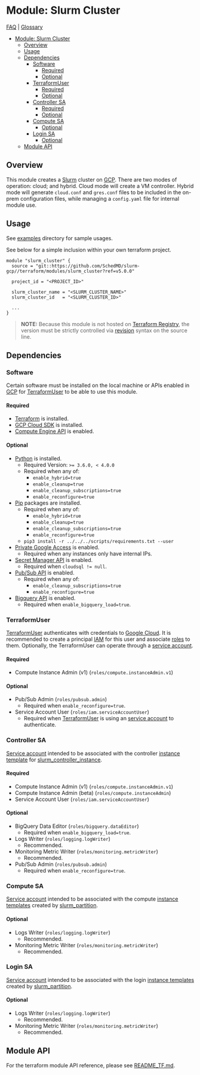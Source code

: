 # Module: Slurm Cluster

[FAQ](../../../docs/faq.md) | [Glossary](../../../docs/glossary.md)

<!-- mdformat-toc start --slug=github --no-anchors --maxlevel=6 --minlevel=1 -->

- [Module: Slurm Cluster](#module-slurm-cluster)
  - [Overview](#overview)
  - [Usage](#usage)
  - [Dependencies](#dependencies)
    - [Software](#software)
      - [Required](#required)
      - [Optional](#optional)
    - [TerraformUser](#terraformuser)
      - [Required](#required-1)
      - [Optional](#optional-1)
    - [Controller SA](#controller-sa)
      - [Required](#required-2)
      - [Optional](#optional-2)
    - [Compute SA](#compute-sa)
      - [Optional](#optional-3)
    - [Login SA](#login-sa)
      - [Optional](#optional-4)
  - [Module API](#module-api)

<!-- mdformat-toc end -->

## Overview

This module creates a [Slurm](../../../docs/glossary.md#slurm) cluster on
[GCP](../../../docs/glossary.md#gcp). There are two modes of operation: cloud;
and hybrid. Cloud mode will create a VM controller. Hybrid mode will generate
`cloud.conf` and `gres.conf` files to be included in the on-prem configuration
files, while managing a `config.yaml` file for internal module use.

## Usage

See [examples](../../examples/slurm_cluster/) directory for sample usages.

See below for a simple inclusion within your own terraform project.

```hcl
module "slurm_cluster" {
  source = "git::https://github.com/SchedMD/slurm-gcp//terraform/modules/slurm_cluster?ref=v5.0.0"

  project_id = "<PROJECT_ID>"

  slurm_cluster_name = "<SLURM_CLUSTER_NAME>"
  slurm_cluster_id   = "<SLURM_CLUSTER_ID>"

  ...
}
```

> **NOTE:** Because this module is not hosted on
> [Terraform Registry](../../../docs/glossary.md#terraform-registry), the
> version must be strictly controlled via
> [revision](https://www.terraform.io/language/modules/sources#selecting-a-revision)
> syntax on the source line.

## Dependencies

### Software

Certain software must be installed on the local machine or APIs enabled in
[GCP](../../../docs/glossary.md#gcp) for
[TerraformUser](../../../docs/glossary.md#terraformuser) to be able to use this
module.

#### Required

- [Terraform](https://www.terraform.io/downloads.html) is installed.
- [GCP Cloud SDK](https://cloud.google.com/sdk/downloads) is installed.
- [Compute Engine API](../../../docs/glossary.md#compute-engine) is enabled.

#### Optional

- [Python](../../../docs/glossary.md#python) is installed.
  - Required Version: `>= 3.6.0, < 4.0.0`
  - Required when any of:
    - `enable_hybrid=true`
    - `enable_cleanup=true`
    - `enable_cleanup_subscriptions=true`
    - `enable_reconfigure=true`
- [Pip](../../../../docs/glossary.md#pip) packages are installed.
  - Required when any of:
    - `enable_hybrid=true`
    - `enable_cleanup=true`
    - `enable_cleanup_subscriptions=true`
    - `enable_reconfigure=true`
  - `pip3 install -r ../../../scripts/requirements.txt --user`
- [Private Google Access](../../../docs/glossary.md#private-google-access) is
  enabled.
  - Required when any instances only have internal IPs.
- [Secret Manager API](../../../docs/glossary.md#secret-manager) is enabled.
  - Required when `cloudsql != null`.
- [Pub/Sub API](../../../docs/glossary.md#pubsub) is enabled.
  - Required when any of:
    - `enable_cleanup_subscriptions=true`
    - `enable_reconfigure=true`
- [Bigquery API](../../../docs/glossary.md#bigquery) is enabled.
  - Required when `enable_bigquery_load=true`.

### TerraformUser

[TerraformUser](../../../docs/glossary.md#terraformuser) authenticates with
credentials to [Google Cloud](../../../docs/glossary.md#gcp). It is recommended
to create a principal [IAM](../../../docs/glossary.md#iam) for this user and
associate [roles](../../../docs/glossary.md#iam-roles) to them. Optionally, the
TerraformUser can operate through a
[service account](../../../docs/glossary.md#service-account).

#### Required

- Compute Instance Admin (v1) (`roles/compute.instanceAdmin.v1`)

#### Optional

- Pub/Sub Admin (`roles/pubsub.admin`)
  - Required when `enable_reconfigure=true`.
- Service Account User (`roles/iam.serviceAccountUser`)
  - Required when [TerraformUser](../../../docs/glossary.md#terraformuser) is
    using an [service account](../../../docs/glossary.md#service-account) to
    authenticate.

### Controller SA

[Service account](../../../docs/glossary.md#service-account) intended to be
associated with the controller
[instance template](../../../docs/glossary.md#instance-template) for
[slurm_controller_instance](../slurm_controller_instance/).

#### Required

- Compute Instance Admin (v1) (`roles/compute.instanceAdmin.v1`)
- Compute Instance Admin (beta) (`roles/compute.instanceAdmin`)
- Service Account User (`roles/iam.serviceAccountUser`)

#### Optional

- BigQuery Data Editor (`roles/bigquery.dataEditor`)
  - Required when `enable_bigquery_load=true`.
- Logs Writer (`roles/logging.logWriter`)
  - Recommended.
- Monitoring Metric Writer (`roles/monitoring.metricWriter`)
  - Recommended.
- Pub/Sub Admin (`roles/pubsub.admin`)
  - Required when `enable_reconfigure=true`.

### Compute SA

[Service account](../../../docs/glossary.md#service-account) intended to be
associated with the compute
[instance templates](../../../docs/glossary.md#instance-template) created by
[slurm_partition](../slurm_partition/).

#### Optional

- Logs Writer (`roles/logging.logWriter`)
  - Recommended.
- Monitoring Metric Writer (`roles/monitoring.metricWriter`)
  - Recommended.

### Login SA

[Service account](../../../docs/glossary.md#service-account) intended to be
associated with the login
[instance templates](../../../docs/glossary.md#instance-template) created by
[slurm_partition](../slurm_partition/).

#### Optional

- Logs Writer (`roles/logging.logWriter`)
  - Recommended.
- Monitoring Metric Writer (`roles/monitoring.metricWriter`)
  - Recommended.

## Module API

For the terraform module API reference, please see
[README_TF.md](./README_TF.md).
